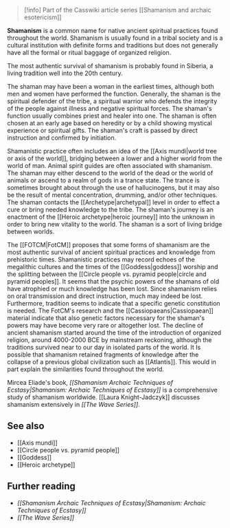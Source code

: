 > [!info] Part of the Casswiki article series [[Shamanism and archaic esotericism]]

**Shamanism** is a common name for native ancient spiritual practices found throughout the world. Shamanism is usually found in a tribal society and is a cultural institution with definite forms and traditions but does not generally have all the formal or ritual baggage of organized religion.

The most authentic survival of shamanism is probably found in Siberia, a living tradition well into the 20th century.

The shaman may have been a woman in the earliest times, although both men and women have performed the function. Generally, the shaman is the spiritual defender of the tribe, a spiritual warrior who defends the integrity of the people against illness and negative spiritual forces. The shaman's function usually combines priest and healer into one. The shaman is often chosen at an early age based on heredity or by a child showing mystical experience or spiritual gifts. The shaman's craft is passed by direct instruction and confirmed by initiation.

Shamanistic practice often includes an idea of the [[Axis mundi|world tree or axis of the world]], bridging between a lower and a higher world from the world of man. Animal spirit guides are often associated with shamanism. The shaman may either descend to the world of the dead or the world of animals or ascend to a realm of gods in a trance state. The trance is sometimes brought about through the use of hallucinogens, but it may also be the result of mental concentration, drumming, and/or other techniques. The shaman contacts the [[Archetype|archetypal]] level in order to effect a cure or bring needed knowledge to the tribe. The shaman's journey is an enactment of the [[Heroic archetype|heroic journey]] into the unknown in order to bring new vitality to the world. The shaman is a sort of living bridge between worlds.

The [[FOTCM|FotCM]] proposes that some forms of shamanism are the most authentic survival of ancient spiritual practices and knowledge from prehistoric times. Shamanistic practices may record echoes of the megalithic cultures and the times of the [[Goddess|goddess]] worship and the splitting between the [[Circle people vs. pyramid people|circle and pyramid peoples]]. It seems that the psychic powers of the shamans of old have atrophied or much knowledge has been lost. Since shamanism relies on oral transmission and direct instruction, much may indeed be lost. Furthermore, tradition seems to indicate that a specific genetic constitution is needed. The FotCM's research and the [[Cassiopaeans|Cassiopaean]] material indicate that also genetic factors necessary for the shaman's powers may have become very rare or altogether lost. The decline of ancient shamanism started around the time of the introduction of organized religion, around 4000-2000 BCE by mainstream reckoning, although the traditions survived near to our day in isolated parts of the world. It Is possible that shamanism retained fragments of knowledge after the collapse of a previous global civilization such as [[Atlantis]]. This would in part explain the similarities found throughout the world.

Mircea Eliade's book, _[[Shamanism Archaic Techniques of Ecstasy|Shamanism: Archaic Techniques of Ecstasy]]_ is a comprehensive study of shamanism worldwide. [[Laura Knight-Jadczyk]] discusses shamanism extensively in _[[The Wave Series]]_.

See also
--------

*   [[Axis mundi]]
*   [[Circle people vs. pyramid people]]
*   [[Goddess]]
*   [[Heroic archetype]]

Further reading
---------------

*   _[[Shamanism Archaic Techniques of Ecstasy|Shamanism: Archaic Techniques of Ecstasy]]_
*   _[[The Wave Series]]_